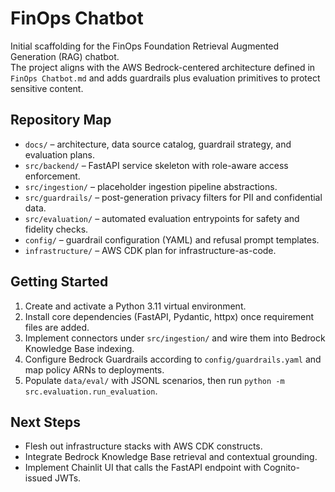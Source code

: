 # FinOps Chatbot

Initial scaffolding for the FinOps Foundation Retrieval Augmented Generation (RAG) chatbot.  
The project aligns with the AWS Bedrock-centered architecture defined in `FinOps Chatbot.md` and adds
guardrails plus evaluation primitives to protect sensitive content.

## Repository Map

- `docs/` – architecture, data source catalog, guardrail strategy, and evaluation plans.
- `src/backend/` – FastAPI service skeleton with role-aware access enforcement.
- `src/ingestion/` – placeholder ingestion pipeline abstractions.
- `src/guardrails/` – post-generation privacy filters for PII and confidential data.
- `src/evaluation/` – automated evaluation entrypoints for safety and fidelity checks.
- `config/` – guardrail configuration (YAML) and refusal prompt templates.
- `infrastructure/` – AWS CDK plan for infrastructure-as-code.

## Getting Started

1. Create and activate a Python 3.11 virtual environment.
2. Install core dependencies (FastAPI, Pydantic, httpx) once requirement files are added.
3. Implement connectors under `src/ingestion/` and wire them into Bedrock Knowledge Base indexing.
4. Configure Bedrock Guardrails according to `config/guardrails.yaml` and map policy ARNs to deployments.
5. Populate `data/eval/` with JSONL scenarios, then run `python -m src.evaluation.run_evaluation`.

## Next Steps

- Flesh out infrastructure stacks with AWS CDK constructs.
- Integrate Bedrock Knowledge Base retrieval and contextual grounding.
- Implement Chainlit UI that calls the FastAPI endpoint with Cognito-issued JWTs.
